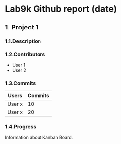 # Lab9k Github report (date)

## 1. Project 1

### 1.1.Description

### 1.2.Contributors
* User 1
* User 2


### 1.3.Commits

| Users         |    Commits    | 
| ------------- | ------------- |
| User x        |     10        |
| User x        |     20        |

### 1.4.Progress

Information about Kanban Board.







